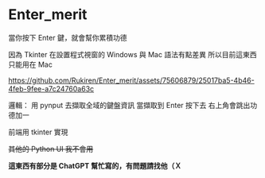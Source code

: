 # Enter_merit
當你按下 Enter 鍵，就會幫你累積功德

因為 Tkinter 在設置程式視窗的 Windows 與 Mac 語法有點差異
所以目前這東西只能用在 Mac



https://github.com/Rukiren/Enter_merit/assets/75606879/25017ba5-4b46-4feb-9fee-a7c24760a63c


邏輯：
用 pynput 去擷取全域的鍵盤資訊
當擷取到 Enter 按下去
右上角會跳出功德加一

前端用 tkinter 實現

~~其他的 Python UI 我不會用~~


**這東西有部分是 ChatGPT 幫忙寫的，有問題請找他（Ｘ**
